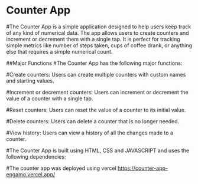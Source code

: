 # Counter App
#The Counter App is a simple application designed to help users keep track of any kind of numerical data. The app allows users to create counters and increment or decrement them with a single tap. It is perfect for tracking simple metrics like number of steps taken, cups of coffee drank, or anything else that requires a simple numerical count.

##Major Functions
#The Counter App has the following major functions:

#Create counters: Users can create multiple counters with custom names and starting values.

#Increment or decrement counters: Users can increment or decrement the value of a counter with a single tap.

#Reset counters: Users can reset the value of a counter to its initial value.

#Delete counters: Users can delete a counter that is no longer needed.

#View history: Users can view a history of all the changes made to a counter.

#The Counter App is built using HTML, CSS and JAVASCRIPT and uses the following dependencies:

#The counter app was deployed using vercel https://counter-app-engamo.vercel.app/  
